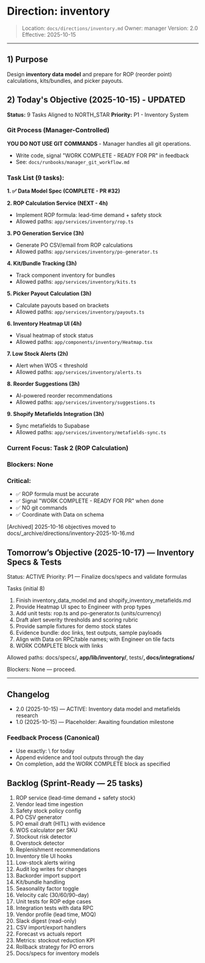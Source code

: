 # Direction: inventory

> Location: `docs/directions/inventory.md`
> Owner: manager
> Version: 2.0
> Effective: 2025-10-15

---

## 1) Purpose

Design **inventory data model** and prepare for ROP (reorder point) calculations, kits/bundles, and picker payouts.

## 2) Today's Objective (2025-10-15) - UPDATED

**Status:** 9 Tasks Aligned to NORTH_STAR
**Priority:** P1 - Inventory System

### Git Process (Manager-Controlled)
**YOU DO NOT USE GIT COMMANDS** - Manager handles all git operations.
- Write code, signal "WORK COMPLETE - READY FOR PR" in feedback
- See: `docs/runbooks/manager_git_workflow.md`

### Task List (9 tasks):

**1. ✅ Data Model Spec (COMPLETE - PR #32)**

**2. ROP Calculation Service (NEXT - 4h)**
- Implement ROP formula: lead-time demand + safety stock
- Allowed paths: `app/services/inventory/rop.ts`

**3. PO Generation Service (3h)**
- Generate PO CSV/email from ROP calculations
- Allowed paths: `app/services/inventory/po-generator.ts`

**4. Kit/Bundle Tracking (3h)**
- Track component inventory for bundles
- Allowed paths: `app/services/inventory/kits.ts`

**5. Picker Payout Calculation (3h)**
- Calculate payouts based on brackets
- Allowed paths: `app/services/inventory/payouts.ts`

**6. Inventory Heatmap UI (4h)**
- Visual heatmap of stock status
- Allowed paths: `app/components/inventory/Heatmap.tsx`

**7. Low Stock Alerts (2h)**
- Alert when WOS < threshold
- Allowed paths: `app/services/inventory/alerts.ts`

**8. Reorder Suggestions (3h)**
- AI-powered reorder recommendations
- Allowed paths: `app/services/inventory/suggestions.ts`

**9. Shopify Metafields Integration (3h)**
- Sync metafields to Supabase
- Allowed paths: `app/services/inventory/metafields-sync.ts`

### Current Focus: Task 2 (ROP Calculation)

### Blockers: None

### Critical:
- ✅ ROP formula must be accurate
- ✅ Signal "WORK COMPLETE - READY FOR PR" when done
- ✅ NO git commands
- ✅ Coordinate with Data on schema


[Archived] 2025-10-16 objectives moved to docs/_archive/directions/inventory-2025-10-16.md


## Tomorrow’s Objective (2025-10-17) — Inventory Specs & Tests

Status: ACTIVE
Priority: P1 — Finalize docs/specs and validate formulas

Tasks (initial 8)
1) Finish inventory_data_model.md and shopify_inventory_metafields.md
2) Provide Heatmap UI spec to Engineer with prop types
3) Add unit tests: rop.ts and po-generator.ts (units/currency)
4) Draft alert severity thresholds and scoring rubric
5) Provide sample fixtures for demo stock states
6) Evidence bundle: doc links, test outputs, sample payloads
7) Align with Data on RPC/table names; with Engineer on tile facts
8) WORK COMPLETE block with links

Allowed paths: docs/specs/**, app/lib/inventory/**, tests/**, docs/integrations/**

Blockers: None — proceed.

---

## Changelog
* 2.0 (2025-10-15) — ACTIVE: Inventory data model and metafields research
* 1.0 (2025-10-15) — Placeholder: Awaiting foundation milestone

### Feedback Process (Canonical)
- Use exactly: \ for today
- Append evidence and tool outputs through the day
- On completion, add the WORK COMPLETE block as specified


## Backlog (Sprint-Ready — 25 tasks)
1) ROP service (lead-time demand + safety stock)
2) Vendor lead time ingestion
3) Safety stock policy config
4) PO CSV generator
5) PO email draft (HITL) with evidence
6) WOS calculator per SKU
7) Stockout risk detector
8) Overstock detector
9) Replenishment recommendations
10) Inventory tile UI hooks
11) Low-stock alerts wiring
12) Audit log writes for changes
13) Backorder import support
14) Kit/bundle handling
15) Seasonality factor toggle
16) Velocity calc (30/60/90-day)
17) Unit tests for ROP edge cases
18) Integration tests with data RPC
19) Vendor profile (lead time, MOQ)
20) Slack digest (read-only)
21) CSV import/export handlers
22) Forecast vs actuals report
23) Metrics: stockout reduction KPI
24) Rollback strategy for PO errors
25) Docs/specs for inventory models
